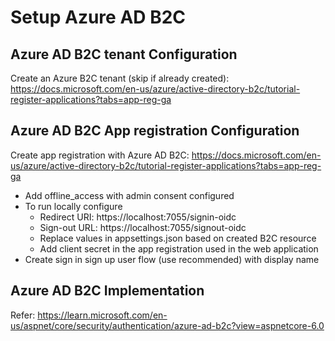 # Setup Azure AD B2C

## Azure AD B2C tenant Configuration 
Create an Azure B2C tenant (skip if already created): https://docs.microsoft.com/en-us/azure/active-directory-b2c/tutorial-register-applications?tabs=app-reg-ga  

## Azure AD B2C App registration Configuration
Create app registration with Azure AD B2C: https://docs.microsoft.com/en-us/azure/active-directory-b2c/tutorial-register-applications?tabs=app-reg-ga 

- Add offline_access with admin consent configured 
- To run locally configure  
    - Redirect URI: https://localhost:7055/signin-oidc 
    - Sign-out URL: https://localhost:7055/signout-oidc 
    - Replace values in appsettings.json based on created B2C resource 
    - Add client secret in the app registration used in the web application
- Create sign in sign up user flow (use recommended) with display name 
## Azure AD B2C Implementation 

Refer: https://learn.microsoft.com/en-us/aspnet/core/security/authentication/azure-ad-b2c?view=aspnetcore-6.0 
